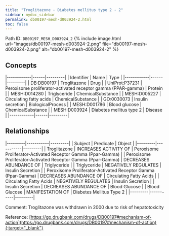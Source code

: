 ```yaml
---
title: "Troglitazone - Diabetes mellitus type 2 - 2"
sidebar: mydoc_sidebar
permalink: db00197-mesh-d003924-2.html
toc: false 
---
```



Path ID: `DB00197_MESH_D003924_2`
{% include image.html url="images/db00197-mesh-d003924-2.png" file="db00197-mesh-d003924-2.png" alt="db00197-mesh-d003924-2" %}

## Concepts

|------------|------|---------|
| Identifier | Name | Type    |
|------------|------|---------|
| DB:DB00197 | Troglitazone | Drug |
| UniProt:P37231 | Peroxisome proliferator-activated receptor gamma (PPAR-gamma) | Protein |
| MESH:D014280 | Triglyceride | ChemicalSubstance |
| MESH:D005227 | Circulating fatty acids | ChemicalSubstance |
| GO:0030073 | Insulin secretion | BiologicalProcess |
| MESH:D001786 | Blood glucose | ChemicalSubstance |
| MESH:D003924 | Diabetes mellitus type 2 | Disease |
|------------|------|---------|

## Relationships

|---------|-----------|---------|
| Subject | Predicate | Object  |
|---------|-----------|---------|
| Troglitazone | INCREASES ACTIVITY OF | Peroxisome Proliferator-Activated Receptor Gamma (Ppar-Gamma) |
| Peroxisome Proliferator-Activated Receptor Gamma (Ppar-Gamma) | DECREASES ABUNDANCE OF | Triglyceride |
| Triglyceride | NEGATIVELY REGULATES | Insulin Secretion |
| Peroxisome Proliferator-Activated Receptor Gamma (Ppar-Gamma) | DECREASES ABUNDANCE OF | Circulating Fatty Acids |
| Circulating Fatty Acids | NEGATIVELY REGULATES | Insulin Secretion |
| Insulin Secretion | DECREASES ABUNDANCE OF | Blood Glucose |
| Blood Glucose | MANIFESTATION OF | Diabetes Mellitus Type 2 |
|---------|-----------|---------|

Comment: Troglitazone was withdrawn in 2000 due to risk of hepatotoxicity

Reference: [https://go.drugbank.com/drugs/DB00197#mechanism-of-action](https://go.drugbank.com/drugs/DB00197#mechanism-of-action){:target="_blank"}